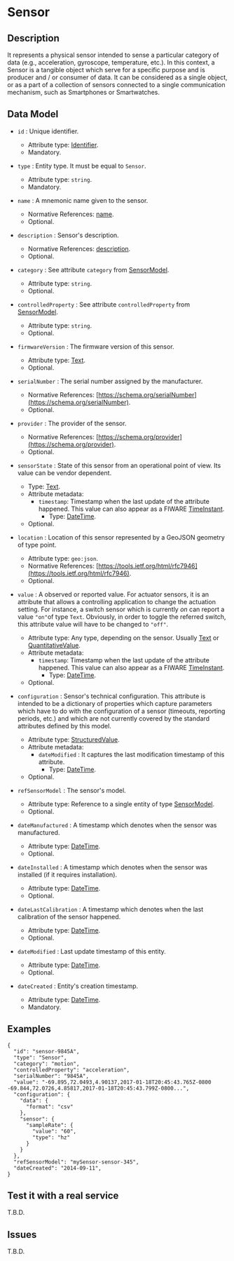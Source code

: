 # Sensor

## Description

It represents a physical sensor intended to sense a particular category of data (e.g., acceleration, gyroscope, temperature, etc.). In this context, a Sensor is a tangible object which serve for a specific purpose and is producer and / or consumer of data. It can be considered as a single object, or as a part of a collection of sensors connected to a single communication mechanism, such as Smartphones or Smartwatches.


## Data Model

+ `id` : Unique identifier. 
    + Attribute type: [Identifier](https://fiware.github.io/dataModels/common-schema.json#/definitions/EntityIdentifierType).
    + Mandatory.

+ `type` : Entity type. It must be equal to `Sensor`.
    + Attribute type: `string`.
    + Mandatory.

+ `name` : A mnemonic name given to the sensor.
    + Normative References: [name](https://schema.org/name).
    + Optional.

+ `description` : Sensor's description.
    + Normative References: [description](https://schema.org/description).
    + Optional.

+ `category` : See attribute `category` from [SensorModel](../../SensorModel/doc/spec.md). 
    + Attribute type: `string`.
    + Optional.
        
+ `controlledProperty` : See attribute `controlledProperty` from [SensorModel](../../SensorModel/doc/spec.md).
    + Attribute type: `string`.
    + Optional.

+ `firmwareVersion` : The firmware version of this sensor.
    + Attribute type: [Text](https://schema.org/Text).
    + Optional.
    
+ `serialNumber` : The serial number assigned by the manufacturer.
    + Normative References: [https://schema.org/serialNumber](https://schema.org/serialNumber).
    + Optional.
    
+ `provider` : The provider of the sensor.
    + Normative References: [https://schema.org/provider](https://schema.org/provider).
    + Optional.

+ `sensorState` : State of this sensor from an operational point of view. Its value can be vendor dependent.  
    + Type: [Text](https://schema.org/Text).
    + Attribute metadata:
        + `timestamp`: Timestamp when the last update of the attribute happened.
        This value can also appear as a FIWARE [TimeInstant](https://github.com/telefonicaid/iotagent-node-lib#TimeInstant).
            + Type: [DateTime](http://schema.org/DateTime).
    + Optional.
    
+ `location` : Location of this sensor represented by a GeoJSON geometry of type point. 
    + Attribute type: `geo:json`.
    + Normative References: [https://tools.ietf.org/html/rfc7946](https://tools.ietf.org/html/rfc7946).
    + Optional.

+ `value` : A observed or reported value. For actuator sensors, it is an attribute that allows
a controlling application to change the actuation setting. For instance, a switch sensor which is currently *on* can report a value `"on"`of type `Text`.
Obviously, in order to toggle the referred switch, this attribute value will have to be changed to `"off"`.
    + Attribute type: Any type, depending on the sensor. Usually [Text](https://schema.org/Text) or [QuantitativeValue](https://schema.org/QuantitativeValue).
    + Attribute metadata:
        + `timestamp`: Timestamp when the last update of the attribute happened.
        This value can also appear as a FIWARE [TimeInstant](https://github.com/telefonicaid/iotagent-node-lib#TimeInstant).
            + Type: [DateTime](http://schema.org/DateTime).
    + Optional.

+ `configuration` : Sensor's technical configuration. This attribute is intended to be a dictionary of properties which capture
parameters which have to do with the configuration of a sensor (timeouts, reporting periods, etc.)
and which are not currently covered by the standard attributes defined by this model. 
    + Attribute type: [StructuredValue](https://schema.org/StructuredValue).
    + Attribute metadata:
        + `dateModified` :  It captures the last modification timestamp of this attribute.
            + Type: [DateTime](https://schema.org/DateTime).
    + Optional.
   
+ `refSensorModel` : The sensor's model.
    + Attribute type: Reference to a single entity of type [SensorModel](../../SensorModel/doc/spec.md).
    + Optional.

+ `dateManufactured` : A timestamp which denotes when the sensor was manufactured.
    + Attribute type: [DateTime](https://schema.org/DateTime).
    + Optional.

+ `dateInstalled` : A timestamp which denotes when the sensor was installed (if it requires installation).
    + Attribute type: [DateTime](https://schema.org/DateTime).
    + Optional.

+ `dateLastCalibration` : A timestamp which denotes when the last calibration of the sensor happened.
    + Attribute type: [DateTime](https://schema.org/DateTime).
    + Optional.

+ `dateModified` : Last update timestamp of this entity.
    + Attribute type: [DateTime](https://schema.org/DateTime).
    + Optional.

+ `dateCreated` : Entity's creation timestamp.
    + Attribute type: [DateTime](https://schema.org/DateTime).
    + Mandatory.

## Examples

    {
      "id": "sensor-9845A",
      "type": "Sensor",
      "category": "motion",
      "controlledProperty": "acceleration",
      "serialNumber": "9845A",
      "value": "-69.895,72.0493,4.90137,2017-01-18T20:45:43.765Z-0800 -69.844,72.0726,4.85817,2017-01-18T20:45:43.799Z-0800...",
      "configuration": {
        "data": {  
          "format": "csv"
        },
        "sensor": {  
          "sampleRate": {
            "value": "60",
            "type": "hz"
          }
        }
      },
      "refSensorModel": "mySensor-sensor-345",
      "dateCreated": "2014-09-11",
    }


## Test it with a real service

T.B.D.

## Issues

T.B.D.
